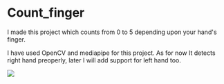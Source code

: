 # Count_finger
I made this project  which counts from  0 to 5 depending upon your hand's finger.

I have used OpenCV and mediapipe for this project.
As for now It detects right hand preoperly, later I will add support for left hand too.

  <img src="https://i.imgur.com/yfcBBYk.png"/>
